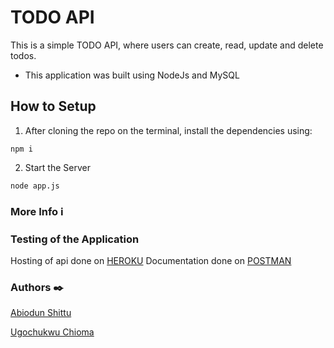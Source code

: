 # TODO API
This is a simple TODO API, where users can create, read, update and delete todos.

- This application was built using NodeJs and MySQL

## How to Setup
1. After cloning the repo on the terminal, install the dependencies using:
```
npm i
```
2. Start the Server
```
node app.js
```


### More Info :information_source:


### Testing of the Application
Hosting of api done on [HEROKU](https://users-todoapp.herokuapp.com/)
Documentation done on [POSTMAN]()

### Authors :black_nib:
[Abiodun Shittu](https://github.com/Abiodun-Shittu/)

[Ugochukwu Chioma](https://github.com/Ugochidev/)